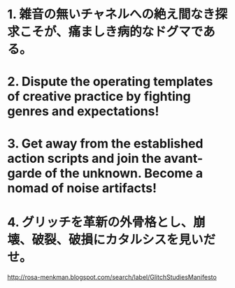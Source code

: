 # 1. 雑音の無いチャネルへの絶え間なき探求こそが、痛ましき病的なドグマである。

# 2. Dispute the operating templates of creative practice by fighting genres and expectations!

# 3. Get away from the established action scripts and join the avant-garde of the unknown. Become a nomad of noise artifacts!

# 4. グリッチを革新の外骨格とし、崩壊、破裂、破損にカタルシスを見いだせ。


<http://rosa-menkman.blogspot.com/search/label/GlitchStudiesManifesto>

